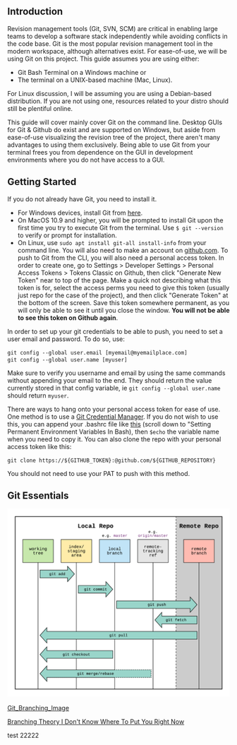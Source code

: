 ## Introduction

Revision management tools (Git, SVN, SCM) are critical in enabling large teams to develop a software stack independently while avoiding conflicts in the code base. Git is the most popular revision management tool in the modern workspace, although alternatives exist. For ease-of-use, we will be using Git on this project. This guide assumes you are using either:
* Git Bash Terminal on a Windows machine or 
* The terminal on a UNIX-based machine (Mac, Linux). 

For Linux discussion, I will be assuming you are using a Debian-based distribution. If you are not using one, resources related to your distro should still be plentiful online.

This guide will cover mainly cover Git on the command line. Desktop GUIs for Git & Github do exist and are supported on Windows, but aside from ease-of-use visualizing the revision tree of the project, there aren't many advantages to using them exclusively. Being able to use Git from your terminal frees you from dependence on the GUI in development environments where you do not have access to a GUI. 

## Getting Started

If you do not already have Git, you need to install it. 
 * For Windows devices, install Git from [here](https://git-scm.com/download/win).
 * On MacOS 10.9 and higher, you will be prompted to install Git upon the first time you try to execute Git from the terminal. Use ```$ git --version``` to verify or prompt for installation.
 * On Linux, use ```sudo apt install git-all install-info``` from your command line.
You will also need to make an account on [github.com](https://github.com/). To push to Git from the CLI, you will also need a personal access token. In order to create one, go to Settings > Developer Settings > Personal Access Tokens > Tokens Classic on Github, then click "Generate New Token" near to top of the page. Make a quick not describing what this token is for, select the access perms you need to give this token (usually just repo for the case of the project), and then click "Generate Token" at the bottom of the screen. Save this token somewhere permanent, as you will only be able to see it until you close the window. **You will not be able to see this token on Github again**.

In order to set up your git credentials to be able to push, you need to set a user email and password. To do so, use: 

    git config --global user.email [myemail@myemailplace.com] 
    git config --global user.name [myuser]

Make sure to verify you username and email by using the same commands without appending your email to the end. They should return the value currently stored in that config variable, ie ```git config --global user.name``` should return `myuser`.

There are ways to hang onto your personal access token for ease of use. One method is to use a [Git Credential Manager](https://github.blog/2022-04-07-git-credential-manager-authentication-for-everyone/). If you do not wish to use this, you can append your .bashrc file like [this](https://devconnected.com/set-environment-variable-bash-how-to/) (scroll down to "Setting Permanent Environment Variables In Bash), then ```$echo``` the variable name when you need to copy it. You can also clone the repo with your personal access token like this:

    git clone https://${GITHUB_TOKEN}:@github.com/${GITHUB_REPOSITORY}

You should not need to use your PAT to push with this method.

## Git Essentials
![Git_Staging_Image](/Acceleration_Docs/Acceleration_Doc_Images/nm1w0gnf2zh11.png)

[Git_Branching_Image](link_dfajkdfhlkjahdsljkfhklajdsfhlkjasdfjlkhasdkljfhlakdjfhk)


[Branching Theory I Don't Know Where To Put You Right Now](https://nvie.com/posts/a-successful-git-branching-model/)

test 22222

